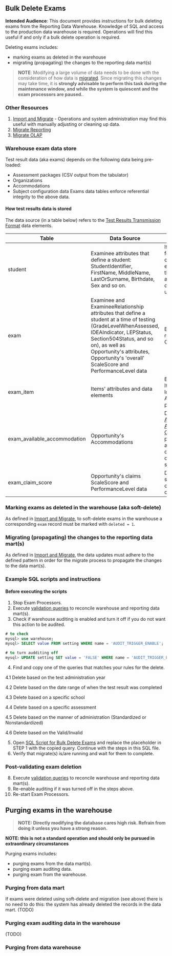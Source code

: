 ## Bulk Delete Exams

**Intended Audience**: This document provides instructions for bulk deleting exams from the Reporting Data Warehouse. Knowledge of SQL and access to the production data warehouse is required.
Operations will find this useful if and only if a bulk delete operation is required.

Deleting exams includes:
* marking exams as deleted in the warehouse
* migrating (propagating) the changes to the reporting data mart(s)

> **NOTE**: Modifying a large volume of data needs to be done with the consideration of how data is [migrated](Runbook.migrate.md#modify-lots-of-content).
> Since migrating this changes may take time, it is **strongly advisable to perform this task during the maintenance window, and while the system is quiescent 
and the exam processors are paused.**.   

### Other Resources
1. [Import and Migrate](Runbook.migrate.md) - Operations and system administration may find this useful with manually adjusting or cleaning up data.
1. [Migrate Reporting](#migrate-reporting)
1. [Migrate OLAP](#migrate-olap)

### Warehouse exam data store
Test result data (aka exams) depends on the following data being pre-loaded:
* Assessment packages (CSV output from the tabulator)
* Organizations
* Accommodations
* Subject configuration data
Exams data tables enforce referential integrity to the above data.

####  How test results data is stored
The data source (in a table below) refers to the [Test Results Transmission Format](http://www.smarterapp.org/documents/TestResultsTransmissionFormat.pdf) data elements. 

Table   | Data Source       |  Comment  | 
-------------- | ----------- |---------- |
student |Examinee attributes that define a student: StudentIdentifier, FirstName, MiddleName, LastOrSurname, Birthdate, Sex and so on. | If a student is not found, a new entry is created. If a student exists, but some of the student's attributes are different, they are updated.
exam |Examinee and ExamineeRelationship attributes that define a student at a time of testing (GradeLevelWhenAssessed, IDEAIndicator, LEPStatus, Section504Status, and so on), as well as Opportunity's attributes, Opportunity's 'overall' ScaleScore and PerformanceLevel data|  ExamineeRelationship refer to the Organizations data.
exam_item | Items' attributes and data elements | Exam items reference Items definition pre-loaded from the Assessment package.
exam_available_accommodation |Opportunity's Accommodations | Depends on [SBAC Accessbility Accomodataion Configuration](https://github.com/SmarterApp/AccessibilityAccommodationConfigurations/tree/RDW_DataWarehouse) being preloaded. Only accommodations deninded by this configuration are stored. 
exam_claim_score |Opportunity's claims ScaleScore and PerformanceLevel data| Depends on the subject being pre-configured with its claim scores.

### Marking exams as deleted in the warehouse (aka soft-delete)
As defined in [Import and Migrate](Runbook.migrate.md#import-id), to soft-delete exams in the warehouse a corresponding `exam` record must be marked with `deleted = 1`.
   
### Migrating (propagating) the changes to the reporting data mart(s)
As defined in [Import and Migrate](Runbook.migrate.md#create-update), the data updates must adhere to the defined pattern in order for the migrate process to propagate the changes to the data mart(s). 

### Example SQL scripts and instructions

#### Before executing the scripts
1. Stop Exam Processors.
2. Execute [validation queries](https://github.com/SmarterApp/RDW_Schema/validation-scripts) to reconcile warehouse and reporting data mart(s).
3. Check if warehouse auditing is enabled and turn it off if you do not want this action to be audited.
```sql 
# to check
mysql> use warehouse;
mysql> SELECT value FROM setting WHERE name = 'AUDIT_TRIGGER_ENABLE';

# to turn audditing off
mysql> UPDATE setting SET value = 'FALSE' WHERE name = 'AUDIT_TRIGGER_ENABLE';
```
4. Find and copy one of the queries that matches your rules for the delete.

4.1 Delete based on the test administration year

4.2 Delete based on the date range of when the test result was completed

4.3 Delete based on a specific school

4.4 Delete based on a specific assessment

4.5 Delete based on the manner of administration (Standardized or Nonstandardized)

4.6 Delete based on the Valid/Invalid

5. Open [SQL Script for Bulk Delete Exams](https://github.com/SmarterApp/RDW_Schema/bulk_delete_exam.sql) and replace the placeholder in STEP 1 with the copied query.
Continue with the steps in this SQL file.
6. Verify that migrate(s) is/are running and wait for them to complete.

### Post-validating exam deletion
8. Execute [validation queries](https://github.com/SmarterApp/RDW_Schema/validation-scripts) to reconcile warehouse and reporting data mart(s). 
9. Re-enable auditing if it was turned off in the steps above.
10. Re-start Exam Processors.

## Purging exams in the warehouse
> **NOTE: Directly modifying the database cares high risk. Refrain from doing it unless you have a strong reason.** 

**NOTE: this is not a standard operation and should only be pursued in extraordinary circumstances**

Purging exams includes:
* purging exams from the data mart(s).
* purging exam auditing data.
* purging exam from the warehouse.


### Purging from data mart
If exams were deleted using soft-delete and migration (see above) there is no need to do this: the system has already deleted the records in the data mart.
(TODO)

### Purging exam auditing data in the warehouse
(TODO)

### Purging from data warehouse
